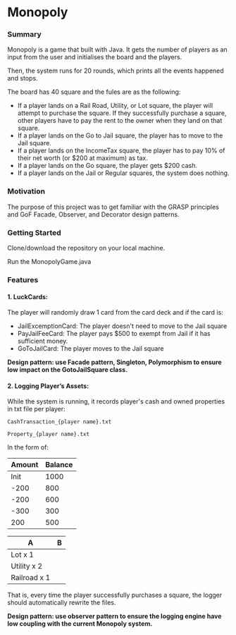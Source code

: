 # Monopoly

### Summary

Monopoly is a game that built with Java. It gets the number of players as an input from the user and initialises the board and the players. 

Then, the system runs for 20 rounds, which prints all the events happened and stops. 

The board has 40 square and the fules are as the following:

- If a player lands on a Rail Road, Utility, or Lot square, the player will attempt to purchase the square. If they successfully purchase a square, other players have to pay the rent to the owner when they land on that square.
- If a player lands on the Go to Jail square, the player has to move to the Jail square.
- If a player lands on the IncomeTax square, the player has to pay 10% of their net worth (or $200 at maximum) as tax.
- If a player lands on the Go square, the player gets $200 cash.
- If a player lands on the Jail or Regular squares, the system does nothing.

### Motivation

The purpose of this project was to get familiar with the GRASP principles and GoF Facade, Observer, and Decorator design patterns.

### Getting Started

Clone/download the repository on your local machine.

Run the MonopolyGame.java

### Features

#### 1. LuckCards: 
The player will randomly draw 1 card from the card deck and if the card is:
- JailExcemptionCard: The player doesn't need to move to the Jail square
- PayJailFeeCard: The player pays $500 to exempt from Jail if it has sufficient money.
- GoToJailCard: The player moves to the Jail square

**Design pattern: use Facade pattern, Singleton, Polymorphism to ensure low impact on the GotoJailSquare class.**


#### 2. Logging Player’s Assets: 
While the system is running, it records player's cash and owned properties in txt file per player:

`CashTransaction_{player name}.txt`

`Property_{player name}.txt`

In the form of:

Amount |  Balance
------------- | -------------
Init | 1000
-200 | 800 
-200 | 600 
-300 | 300 
200| 500

A |  B
------------- | -------------
Lot x 1 | 
Utility x 2 | 
Railroad x 1 |  



That is, every time the player successfully purchases a square, the logger should automatically rewrite the files.


**Design pattern: use observer pattern to ensure the logging engine have low coupling with the current Monopoly system.**

